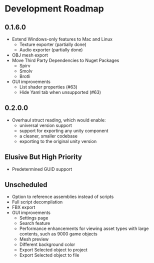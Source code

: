 # Development Roadmap

## 0.1.6.0
 * Extend Windows-only features to Mac and Linux
     * Texture exporter (partially done)
     * Audio exporter (partially done)
 * OBJ mesh export
 * Move Third Party Dependencies to Nuget Packages
     * Spirv
     * Smolv
     * Brotli
 * GUI improvements
     * List shader properties (#63)
     * Hide Yaml tab when unsupported (#63)

## 0.2.0.0
 * Overhaul struct reading, which would enable:
   * universal version support
   * support for exporting any unity component
   * a cleaner, smaller codebase
   * exporting to the original unity version

## Elusive But High Priority
 * Predetermined GUID support

## Unscheduled
 * Option to reference assemblies instead of scripts
 * Full script decompilation
 * FBX export
 * GUI improvements
   * Settings page
   * Search feature
   * Performance enhancements for viewing asset types with large contents, such as 9000 game objects
   * Mesh preview
   * Different background color
   * Export Selected object to project
   * Export Selected object to file
